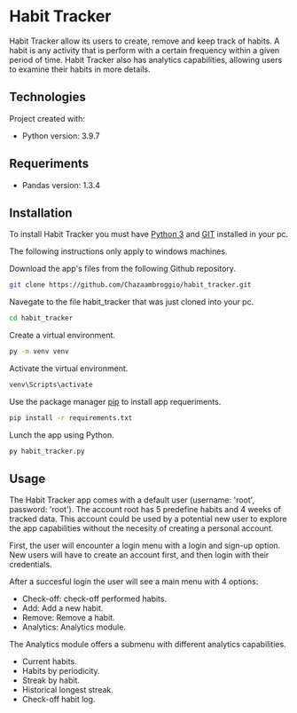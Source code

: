 # Habit Tracker

Habit Tracker allow its users to create, remove and keep track of habits. A habit is any activity that is perform with a certain frequency within a given period of time. Habit Tracker also has analytics capabilities, allowing users to examine their habits in more details. 

## Technologies

Project created with:

- Python version: 3.9.7

## Requeriments
- Pandas version: 1.3.4

## Installation

To install Habit Tracker you must have [Python 3](https://www.python.org/downloads/) and [GIT](https://git-scm.com/downloads) installed in your pc.

The following instructions only apply to windows machines. 

Download the app's files from the following Github repository.

```bash
git clone https://github.com/Chazaambroggio/habit_tracker.git
````

Navegate to the file habit_tracker that was just cloned into your pc.
```bash
cd habit_tracker
````

Create a virtual environment. 
```bash
py -m venv venv
```

Activate the virtual environment.
```bash
venv\Scripts\activate
```

Use the package manager [pip](https://pip.pypa.io/en/stable/) to install app requeriments.
```bash
pip install -r requirements.txt
```

Lunch the app using Python.
```bash
py habit_tracker.py
```

## Usage

The Habit Tracker app comes with a default user (username: 'root', password: 'root'). The account root has 5 predefine habits and 4 weeks of tracked data. This account could be used by a potential new user to explore the app capabilities without the necesity of creating a personal account. 

First, the user will encounter a login menu with a login and sign-up option. New users will have to create an account first, and then login with their credentials.

After a succesful login the user will see a main menu with 4 options:

- Check-off: check-off performed habits.
- Add: Add a new habit.
- Remove: Remove a habit.
- Analytics: Analytics module.

The Analytics module offers a submenu with different analytics capabilities.

- Current habits.
- Habits by periodicity.
- Streak by habit.
- Historical longest streak.
- Check-off habit log.

